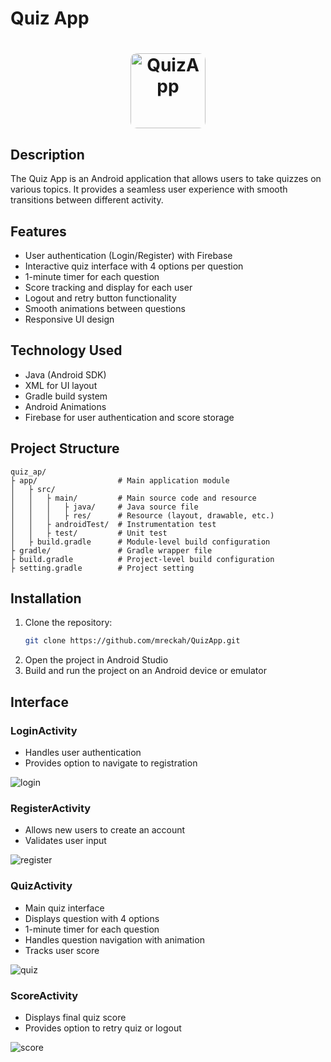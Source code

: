 # Quiz App
<h1 align="center">
  <a>
    <img height="120" src="https://github.com/user-attachments/assets/bd41c383-c04b-451c-bc6f-9d26b20ab8f1" alt="QuizApp" style="max-width: 300px; border-radius: 10px;">
  </a>
</h1>

## Description
The Quiz App is an Android application that allows users to take quizzes on various topics. It provides a seamless user experience with smooth transitions between different activity.

## Features
- User authentication (Login/Register) with Firebase
- Interactive quiz interface with 4 options per question
- 1-minute timer for each question
- Score tracking and display for each user
- Logout and retry button functionality
- Smooth animations between questions
- Responsive UI design

## Technology Used
- Java (Android SDK)
- XML for UI layout
- Gradle build system
- Android Animations
- Firebase for user authentication and score storage

## Project Structure
```
quiz_ap/
├ app/                  # Main application module
│   ├ src/
│   │   ├ main/         # Main source code and resource
│   │   │   ├ java/     # Java source file
│   │   │   ├ res/      # Resource (layout, drawable, etc.)
│   │   ├ androidTest/  # Instrumentation test
│   │   ├ test/         # Unit test
│   ├ build.gradle      # Module-level build configuration
├ gradle/               # Gradle wrapper file
├ build.gradle          # Project-level build configuration
├ setting.gradle        # Project setting
```

## Installation
1. Clone the repository:
   ```bash
   git clone https://github.com/mreckah/QuizApp.git
   ```
2. Open the project in Android Studio
3. Build and run the project on an Android device or emulator

## Interface
### LoginActivity
- Handles user authentication
- Provides option to navigate to registration

![login](https://github.com/user-attachments/assets/dea67caf-7ed7-49e9-9679-efc0e4279ab3)

### RegisterActivity
- Allows new users to create an account
- Validates user input
  
![register](https://github.com/user-attachments/assets/3ab8980c-8b27-4785-800d-599c2ee46840)
### QuizActivity
- Main quiz interface
- Displays question with 4 options
- 1-minute timer for each question
- Handles question navigation with animation
- Tracks user score
  
![quiz](https://github.com/user-attachments/assets/130e4b2c-5318-4f50-bc75-88237700400c)
### ScoreActivity
- Displays final quiz score
- Provides option to retry quiz or logout
  
![score](https://github.com/user-attachments/assets/04d61473-0dab-4a30-a282-fcd7e0deaca0)

